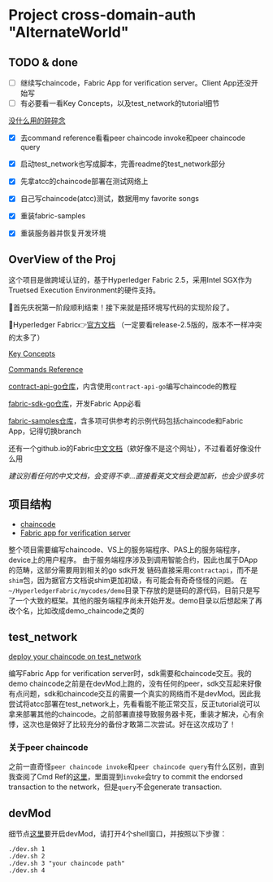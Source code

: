 # Project cross-domain-auth "AlternateWorld"

## TODO & done
* [ ] 继续写chaincode，Fabric App for verification server。Client App还没开始写
* [ ] 有必要看一看Key Concepts，以及test_network的tutorial细节

[没什么用的碎碎念](https://github.com/local-h0st/cross-domain-auth/blob/master/records.md)

* [x] 去command reference看看peer chaincode invoke和peer chaincode query
* [x] 启动test_network也写成脚本，完善readme的test_network部分
* [x] 先拿atcc的chaincode部署在测试网络上
* [x] 自己写chaincode(atcc)测试，数据用my favorite songs
* [x] 重装fabric-samples
* [x] 重装服务器并恢复开发环境


## OverView of the Proj

这个项目是做跨域认证的，基于Hyperledger Fabric 2.5，采用Intel SGX作为Truetsed Execution Environment的硬件支持。

🎉首先庆祝第一阶段顺利结束！接下来就是搭环境写代码的实现阶段了。

🔰Hyperledger Fabric👉[官方文档](https://hyperledger-fabric.readthedocs.io/en/release-2.5/)  （一定要看release-2.5版的，版本不一样冲突的太多了）

[Key Concepts](https://hyperledger-fabric.readthedocs.io/en/release-2.5/key_concepts.html)

[Commands Reference](https://hyperledger-fabric.readthedocs.io/en/release-2.5/command_ref.html)

[contract-api-go仓库](https://github.com/hyperledger/fabric-contract-api-go)，内含使用`contract-api-go`编写chaincode的教程

[fabric-sdk-go仓库](https://github.com/hyperledger/fabric-sdk-go)，开发Fabric App必看

[fabric-samples仓库](https://github.com/hyperledger/fabric-samples)，含多项可供参考的示例代码包括chaincode和Fabric App，记得切换branch

还有一个github.io的Fabric[中文文档](https://hyperledger.github.io/)（欸好像不是这个网址），不过看着好像没什么用

*建议别看任何的中文文档，会变得不幸...直接看英文文档会更加新，也会少很多坑*

## 项目结构
* [chaincode](https://github.com/local-h0st/cross-domain-auth/tree/master/HyperledgerFabric/mycodes/demo)
* [Fabric app for verification server](https://github.com/local-h0st/cross-domain-auth/tree/master/HyperledgerFabric/mycodes/server_vs)

整个项目需要编写chaincode、VS上的服务端程序、PAS上的服务端程序，device上的用户程序。
由于服务端程序涉及到调用智能合约，因此也属于DApp的范畴，这部分需要用到相关的go sdk开发
链码直接采用`contractapi`，而不是`shim`包，因为据官方文档说shim更加初级，有可能会有奇奇怪怪的问题。
在`~/HyperledgerFabric/mycodes/demo`目录下存放的是链码的源代码，目前只是写了一个大致的框架。其他的服务端程序尚未开始开发。demo目录以后想起来了再改个名，比如改成demo_chaincode之类的

## test_network
[deploy your chaincode on test_network](https://github.com/local-h0st/cross-domain-auth/blob/master/HyperledgerFabric/myshells/testNetworkStart)

编写Fabric App for verification server时，sdk需要和chaincode交互。我的demo chaincode之前是在devMod上跑的，没有任何的peer，sdk交互起来好像有点问题，sdk和chaincode交互的需要一个真实的网络而不是devMod。因此我尝试将atcc部署在test_network上，先看看能不能正常交互，反正tutorial说可以拿来部署其他的chaincode。之前部署直接导致服务器卡死，重装才解决，心有余悸，这次也是做好了比较充分的备份才敢第二次尝试。好在这次成功了！

### 关于peer chaincode
之前一直奇怪`peer chaincode invoke`和`peer chaincode query`有什么区别，直到我查阅了Cmd Ref的[这里](https://hyperledger-fabric.readthedocs.io/en/release-2.5/commands/peerchaincode.html)，里面提到`invoke`会try to commit the endorsed transaction to the network，但是`query`不会generate transaction.

## devMod
细节点[这里](xx)要开启devMod，请打开4个shell窗口，并按照以下步骤：
```
./dev.sh 1
./dev.sh 2
./dev.sh 3 "your chaincode path" 
./dev.sh 4
```